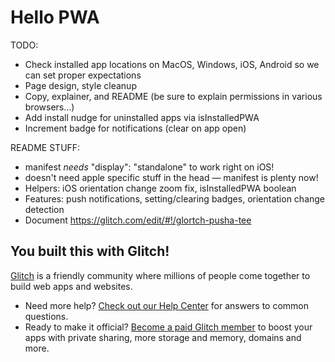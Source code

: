 # Hello PWA

TODO:

- Check installed app locations on MacOS, Windows, iOS, Android so we can set proper expectations
- Page design, style cleanup
- Copy, explainer, and README (be sure to explain permissions in various browsers...)
- Add install nudge for uninstalled apps via isInstalledPWA
- Increment badge for notifications (clear on app open)

README STUFF:

- manifest _needs_ "display": "standalone" to work right on iOS!
- doesn't need apple specific stuff in the head — manifest is plenty now!
- Helpers: iOS orientation change zoom fix, isInstalledPWA boolean
- Features: push notifications, setting/clearing badges, orientation change detection
- Document https://glitch.com/edit/#!/glortch-pusha-tee

## You built this with Glitch!

[Glitch](https://glitch.com) is a friendly community where millions of people come together to build web apps and websites.

- Need more help? [Check out our Help Center](https://help.glitch.com/) for answers to common questions.
- Ready to make it official? [Become a paid Glitch member](https://glitch.com/pricing) to boost your apps with private sharing, more storage and memory, domains and more.
